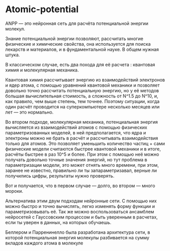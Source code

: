 # Atomic-potential
ANPP — это нейронная сеть для расчёта потенциальной энергии молекул.
  
  Знание потенциальной энергии позволяют, рассчитать многие физические и химические свойства, она используется для поиска лекарств и материалов, и в фундаментальной науке. В общем нужная штука.
  
  В классическом случае, есть два похода для её расчета : квантовая химия и молекулярная механика.
  
  Квантовая химия рассчитывает энергию из взаимодействий электронов и ядер атома, с помощью уравнений квантовой механики и позволяет довольно точно рассчитать потенциальную энергию, но у её методов большая вычислительная стоимость, а сложность от N^1.5 до N^10, и, как правило, чем выше степень, тем точнее. Поэтому ситуации, когда один расчёт проводится на суперкомпьютере несколько месяцев или лет — это нормально.
  
  Во втором подходе, молекулярная механика, потенциальная энергия вычисляется из взаимодействий атомов с помощью физических параметризованных моделей, в ней предполагается, что ядра и электроны можно не брать в расчёт и рассчитывать взаимодействия только для атомов. Это позволяет уменьшить количество частиц + сами физические модели считаются быстрее квантовой механики и в итоге, расчёты быстрее в раз 10^5 и более. При этом с помощью неё можно получать довольно точные значения энергий, но тут проблема в параметризации модели, это может отнять много времени, при этом, заранее не известно, правильно ли ты запараметризавал, верные ли получились цифры, результаты нужно проверять.
  
  Вот и получается, что в первом случае — долго, во втором — много мороки.
  
  Альтернатива этим двум подходам нейронные сети. С помощью них можно быстро и точно вычислять, легко изменять форму функции и параметризовывать её. Так же можно воспользоваться ансамблем нейросетей с Гауссовским процессом и быть уверенным в расчетах, если ты уверен в данных, на которых обучаешь.
  
  Беллером и Парренинелло была разработана архитектура сети, в которой потенциальная энергия молекулы разбивается на сумму вкладов каждого атома в молекуле
